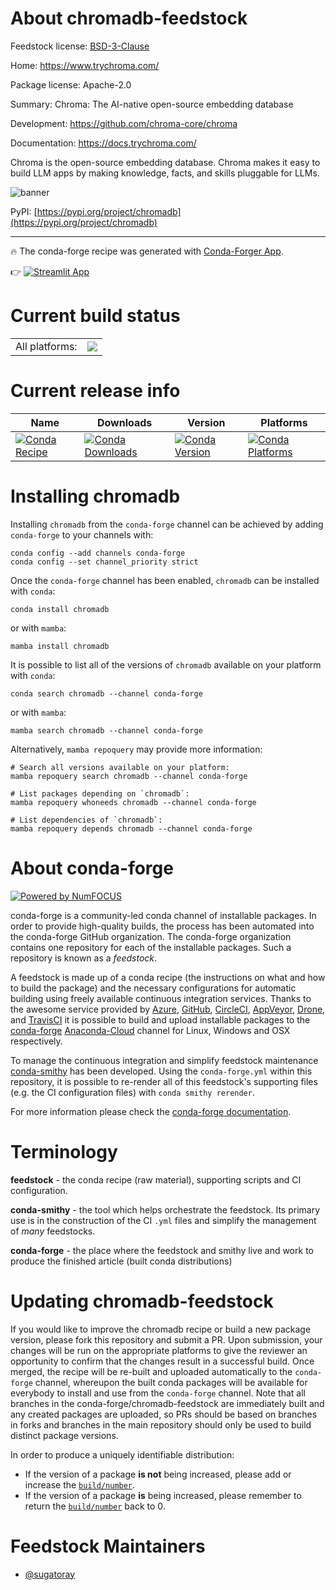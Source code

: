 About chromadb-feedstock
========================

Feedstock license: [BSD-3-Clause](https://github.com/conda-forge/chromadb-feedstock/blob/main/LICENSE.txt)

Home: https://www.trychroma.com/

Package license: Apache-2.0

Summary: Chroma: The AI-native open-source embedding database

Development: https://github.com/chroma-core/chroma

Documentation: https://docs.trychroma.com/

Chroma is the open-source embedding database. Chroma makes it easy to build
LLM apps by making knowledge, facts, and skills pluggable for LLMs.

![banner](https://docs.trychroma.com/img/hrm4.svg)

PyPI: [https://pypi.org/project/chromadb](https://pypi.org/project/chromadb)

---

:fire: The conda-forge recipe was generated with [Conda-Forger App](https://sugatoray-conda-forger.streamlit.app/).

:point_right: [![Streamlit App](https://static.streamlit.io/badges/streamlit_badge_black_white.svg)](https://sugatoray-conda-forger.streamlit.app/)

[_streamlit-conda-forger-app]: https://sugatoray-conda-forger.streamlit.app/


Current build status
====================


<table><tr><td>All platforms:</td>
    <td>
      <a href="https://dev.azure.com/conda-forge/feedstock-builds/_build/latest?definitionId=19169&branchName=main">
        <img src="https://dev.azure.com/conda-forge/feedstock-builds/_apis/build/status/chromadb-feedstock?branchName=main">
      </a>
    </td>
  </tr>
</table>

Current release info
====================

| Name | Downloads | Version | Platforms |
| --- | --- | --- | --- |
| [![Conda Recipe](https://img.shields.io/badge/recipe-chromadb-green.svg)](https://anaconda.org/conda-forge/chromadb) | [![Conda Downloads](https://img.shields.io/conda/dn/conda-forge/chromadb.svg)](https://anaconda.org/conda-forge/chromadb) | [![Conda Version](https://img.shields.io/conda/vn/conda-forge/chromadb.svg)](https://anaconda.org/conda-forge/chromadb) | [![Conda Platforms](https://img.shields.io/conda/pn/conda-forge/chromadb.svg)](https://anaconda.org/conda-forge/chromadb) |

Installing chromadb
===================

Installing `chromadb` from the `conda-forge` channel can be achieved by adding `conda-forge` to your channels with:

```
conda config --add channels conda-forge
conda config --set channel_priority strict
```

Once the `conda-forge` channel has been enabled, `chromadb` can be installed with `conda`:

```
conda install chromadb
```

or with `mamba`:

```
mamba install chromadb
```

It is possible to list all of the versions of `chromadb` available on your platform with `conda`:

```
conda search chromadb --channel conda-forge
```

or with `mamba`:

```
mamba search chromadb --channel conda-forge
```

Alternatively, `mamba repoquery` may provide more information:

```
# Search all versions available on your platform:
mamba repoquery search chromadb --channel conda-forge

# List packages depending on `chromadb`:
mamba repoquery whoneeds chromadb --channel conda-forge

# List dependencies of `chromadb`:
mamba repoquery depends chromadb --channel conda-forge
```


About conda-forge
=================

[![Powered by
NumFOCUS](https://img.shields.io/badge/powered%20by-NumFOCUS-orange.svg?style=flat&colorA=E1523D&colorB=007D8A)](https://numfocus.org)

conda-forge is a community-led conda channel of installable packages.
In order to provide high-quality builds, the process has been automated into the
conda-forge GitHub organization. The conda-forge organization contains one repository
for each of the installable packages. Such a repository is known as a *feedstock*.

A feedstock is made up of a conda recipe (the instructions on what and how to build
the package) and the necessary configurations for automatic building using freely
available continuous integration services. Thanks to the awesome service provided by
[Azure](https://azure.microsoft.com/en-us/services/devops/), [GitHub](https://github.com/),
[CircleCI](https://circleci.com/), [AppVeyor](https://www.appveyor.com/),
[Drone](https://cloud.drone.io/welcome), and [TravisCI](https://travis-ci.com/)
it is possible to build and upload installable packages to the
[conda-forge](https://anaconda.org/conda-forge) [Anaconda-Cloud](https://anaconda.org/)
channel for Linux, Windows and OSX respectively.

To manage the continuous integration and simplify feedstock maintenance
[conda-smithy](https://github.com/conda-forge/conda-smithy) has been developed.
Using the ``conda-forge.yml`` within this repository, it is possible to re-render all of
this feedstock's supporting files (e.g. the CI configuration files) with ``conda smithy rerender``.

For more information please check the [conda-forge documentation](https://conda-forge.org/docs/).

Terminology
===========

**feedstock** - the conda recipe (raw material), supporting scripts and CI configuration.

**conda-smithy** - the tool which helps orchestrate the feedstock.
                   Its primary use is in the construction of the CI ``.yml`` files
                   and simplify the management of *many* feedstocks.

**conda-forge** - the place where the feedstock and smithy live and work to
                  produce the finished article (built conda distributions)


Updating chromadb-feedstock
===========================

If you would like to improve the chromadb recipe or build a new
package version, please fork this repository and submit a PR. Upon submission,
your changes will be run on the appropriate platforms to give the reviewer an
opportunity to confirm that the changes result in a successful build. Once
merged, the recipe will be re-built and uploaded automatically to the
`conda-forge` channel, whereupon the built conda packages will be available for
everybody to install and use from the `conda-forge` channel.
Note that all branches in the conda-forge/chromadb-feedstock are
immediately built and any created packages are uploaded, so PRs should be based
on branches in forks and branches in the main repository should only be used to
build distinct package versions.

In order to produce a uniquely identifiable distribution:
 * If the version of a package **is not** being increased, please add or increase
   the [``build/number``](https://docs.conda.io/projects/conda-build/en/latest/resources/define-metadata.html#build-number-and-string).
 * If the version of a package **is** being increased, please remember to return
   the [``build/number``](https://docs.conda.io/projects/conda-build/en/latest/resources/define-metadata.html#build-number-and-string)
   back to 0.

Feedstock Maintainers
=====================

* [@sugatoray](https://github.com/sugatoray/)

